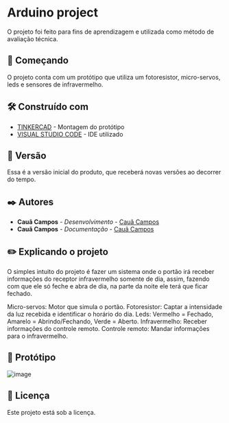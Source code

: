 # Arduino project
O projeto foi feito para fins de aprendizagem e utilizada como método de avaliação técnica.

## 🚀 Começando

O projeto conta com um protótipo que utiliza um fotoresistor, micro-servos, leds e sensores de infravermelho. 

## 🛠️ Construído com

* [TINKERCAD](https://www.tinkercad.com/) - Montagem do protótipo
* [VISUAL STUDIO CODE](https://code.visualstudio.com/) - IDE utilizado

## 📌 Versão

Essa é a versão inicial do produto, que receberá novas versões ao decorrer do tempo.

## ✒️ Autores

* **Cauã Campos** - *Desenvolvimento* - [Cauã Campos](https://github.com/c-Campos-ss)
* **Cauã Campos** - *Documentação* - [Cauã Campos](https://github.com/c-Campos-ss)

## ✏️ Explicando o projeto

O simples intuito do projeto é fazer um sistema onde o portão irá receber informações do receptor infravermelho somente de dia, assim, fazendo com que ele só feche e abra de dia, na parte da noite ele terá que ficar fechado.

Micro-servos: Motor que simula o portão.
Fotoresistor: Captar a intensidade da luz recebida e identificar o horário do dia.
Leds: Vermelho = Fechado, Amarelo = Abrindo/Fechando, Verde = Aberto.
Infravermelho: Receber informações do controle remoto.
Controle remoto: Mandar informações para o infravermelho.

## 📸 Protótipo

![image](![image](https://user-images.githubusercontent.com/73807067/212785273-8c0d9cac-e1b3-403e-a7bb-2837f9bd9b6b.png))

## 📄 Licença

Este projeto está sob a licença.
